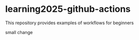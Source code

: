 # learning2025-github-actions

This repository provides examples of workflows for beginners

small change
